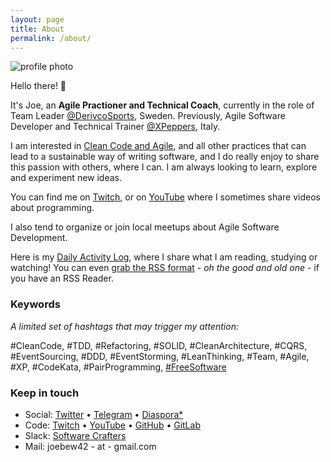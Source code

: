 ```yaml
---
layout: page
title: About
permalink: /about/
---
```


<img alt="profile photo" src="https://avatars1.githubusercontent.com/u/1238549?v=4&s=180" class="center" />

Hello there! 👋

It's Joe, an **Agile Practioner and Technical Coach**, currently in the role of Team Leader  [@DerivcoSports](https://twitter.com/DerivcoSports), Sweden. Previously, Agile Software Developer and Technical Trainer [@XPeppers](https://twitter.com/xpeppers), Italy.

I am interested in [Clean Code and Agile](https://github.com/joebew42/study-path), and all other practices that can lead to a sustainable way of writing software, and I do really enjoy to share this passion with others, where I can. I am always looking to learn, explore and experiment new ideas.

You can find me on [Twitch](https://twitch.tv/joebew42), or on [YouTube](https://www.youtube.com/channel/UCEt-X-5yZ86SYTNDbSQgVAQ) where I sometimes share videos about programming.

I also tend to organize or join local meetups about Agile Software Development.

Here is my [Daily Activity Log](http://joebew42.github.io/events.xml), where I share what I am reading, studying or watching! You can even [grab the RSS format](https://daily2rss.herokuapp.com/rss/?url=http://joebew42.github.io/events) - _oh the good and old one_ - if you have an RSS Reader.

### Keywords

_A limited set of hashtags that may trigger my attention:_

#CleanCode, #TDD, #Refactoring, #SOLID, #CleanArchitecture, #CQRS, #EventSourcing, #DDD, #EventStorming, #LeanThinking, #Team, #Agile, #XP, #CodeKata, #PairProgramming, [#FreeSoftware](https://www.fsf.org/)

### Keep in touch

- Social: [Twitter](https://twitter.com/joebew42) • [Telegram](https://t.me/joebew42) • [Diaspora*](https://joindiaspora.com/people/fdc8e995614a2609)
- Code: [Twitch](https://twitch.tv/joebew42) • [YouTube](https://www.youtube.com/channel/UCEt-X-5yZ86SYTNDbSQgVAQ) • [GitHub](https://github.com/joebew42) • [GitLab](https://gitlab.com/joebew42)
- Slack: [Software Crafters](http://slack.softwarecraftsmanship.org/)
- Mail: joebew42 - at - gmail.com

